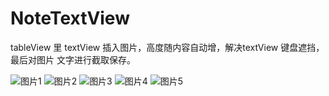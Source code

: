 # NoteTextView
tableView 里 textView  插入图片，高度随内容自动增，解决textView 键盘遮挡，最后对图片 文字进行截取保存。

![图片1](http://7xqhpe.com1.z0.glb.clouddn.com/IMG_1032.jpg!github)   ![图片2](http://7xqhpe.com1.z0.glb.clouddn.com/IMG_1030.jpg!github)   ![图片3](http://7xqhpe.com1.z0.glb.clouddn.com/notetextview_map.jpg!github)  ![图片4](http://7xqhpe.com1.z0.glb.clouddn.com/noteTextView_map1.jpg!github)    ![图片5](http://7xqhpe.com1.z0.glb.clouddn.com/noteTextView_map2.jpg!github)
